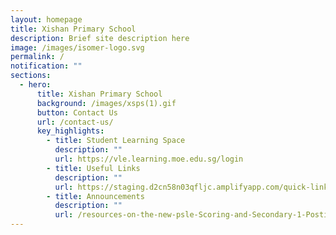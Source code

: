 ```yaml
---
layout: homepage
title: Xishan Primary School
description: Brief site description here
image: /images/isomer-logo.svg
permalink: /
notification: ""
sections:
  - hero:
      title: Xishan Primary School
      background: /images/xsps(1).gif
      button: Contact Us
      url: /contact-us/
      key_highlights:
        - title: Student Learning Space
          description: ""
          url: https://vle.learning.moe.edu.sg/login
        - title: Useful Links
          description: ""
          url: https://staging.d2cn58n03qfljc.amplifyapp.com/quick-links/Students/sls-guide
        - title: Announcements
          description: ""
          url: /resources-on-the-new-psle-Scoring-and-Secondary-1-Posting-Systems
---
```

